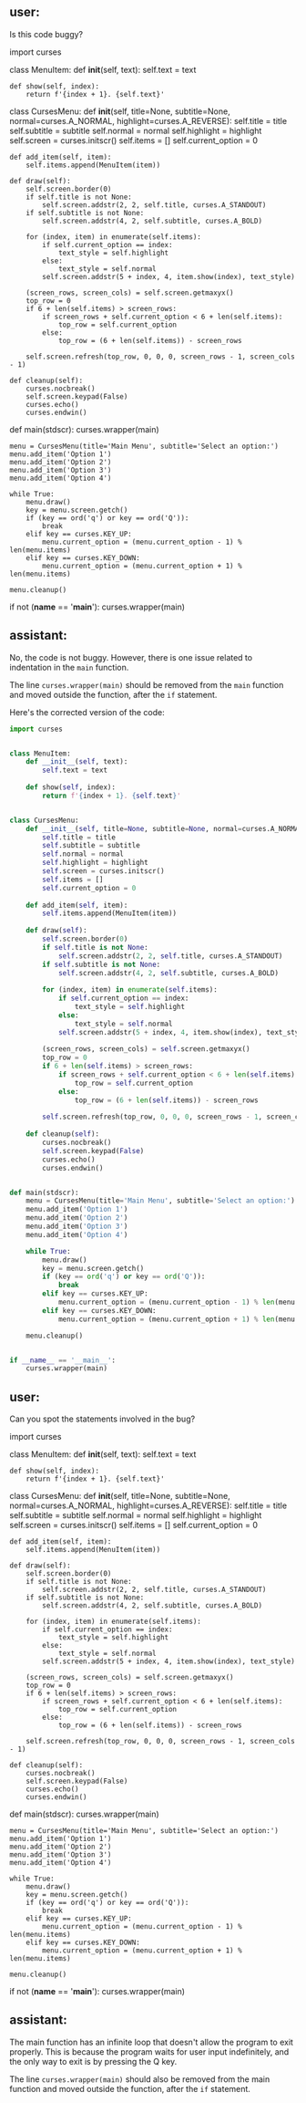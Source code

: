 ## user:
Is this code buggy?




























import curses

class MenuItem:
    def __init__(self, text):
        self.text = text
    
    def show(self, index):
        return f'{index + 1}. {self.text}'


class CursesMenu:
    def __init__(self, title=None, subtitle=None, normal=curses.A_NORMAL, highlight=curses.A_REVERSE):
        self.title = title
        self.subtitle = subtitle
        self.normal = normal
        self.highlight = highlight
        self.screen = curses.initscr()
        self.items = []
        self.current_option = 0
    
    def add_item(self, item):
        self.items.append(MenuItem(item))
    
    def draw(self):
        self.screen.border(0)
        if self.title is not None:
            self.screen.addstr(2, 2, self.title, curses.A_STANDOUT)
        if self.subtitle is not None:
            self.screen.addstr(4, 2, self.subtitle, curses.A_BOLD)
        
        for (index, item) in enumerate(self.items):
            if self.current_option == index:
                text_style = self.highlight
            else:
                text_style = self.normal
            self.screen.addstr(5 + index, 4, item.show(index), text_style)
        
        (screen_rows, screen_cols) = self.screen.getmaxyx()
        top_row = 0
        if 6 + len(self.items) > screen_rows:
            if screen_rows + self.current_option < 6 + len(self.items):
                top_row = self.current_option
            else:
                top_row = (6 + len(self.items)) - screen_rows
        
        self.screen.refresh(top_row, 0, 0, 0, screen_rows - 1, screen_cols - 1)
    
    def cleanup(self):
        curses.nocbreak()
        self.screen.keypad(False)
        curses.echo()
        curses.endwin()

def main(stdscr):
    curses.wrapper(main)
    
    menu = CursesMenu(title='Main Menu', subtitle='Select an option:')
    menu.add_item('Option 1')
    menu.add_item('Option 2')
    menu.add_item('Option 3')
    menu.add_item('Option 4')
    
    while True:
        menu.draw()
        key = menu.screen.getch()
        if (key == ord('q') or key == ord('Q')):
            break
        elif key == curses.KEY_UP:
            menu.current_option = (menu.current_option - 1) % len(menu.items)
        elif key == curses.KEY_DOWN:
            menu.current_option = (menu.current_option + 1) % len(menu.items)
    
    menu.cleanup()

if not (__name__ == '__main__'):
    curses.wrapper(main)

## assistant:
No, the code is not buggy. However, there is one issue related to indentation in the `main` function. 

The line `curses.wrapper(main)` should be removed from the `main` function and moved outside the function, after the `if` statement. 

Here's the corrected version of the code:

```python
import curses


class MenuItem:
    def __init__(self, text):
        self.text = text
    
    def show(self, index):
        return f'{index + 1}. {self.text}'


class CursesMenu:
    def __init__(self, title=None, subtitle=None, normal=curses.A_NORMAL, highlight=curses.A_REVERSE):
        self.title = title
        self.subtitle = subtitle
        self.normal = normal
        self.highlight = highlight
        self.screen = curses.initscr()
        self.items = []
        self.current_option = 0
    
    def add_item(self, item):
        self.items.append(MenuItem(item))
    
    def draw(self):
        self.screen.border(0)
        if self.title is not None:
            self.screen.addstr(2, 2, self.title, curses.A_STANDOUT)
        if self.subtitle is not None:
            self.screen.addstr(4, 2, self.subtitle, curses.A_BOLD)
        
        for (index, item) in enumerate(self.items):
            if self.current_option == index:
                text_style = self.highlight
            else:
                text_style = self.normal
            self.screen.addstr(5 + index, 4, item.show(index), text_style)
        
        (screen_rows, screen_cols) = self.screen.getmaxyx()
        top_row = 0
        if 6 + len(self.items) > screen_rows:
            if screen_rows + self.current_option < 6 + len(self.items):
                top_row = self.current_option
            else:
                top_row = (6 + len(self.items)) - screen_rows
        
        self.screen.refresh(top_row, 0, 0, 0, screen_rows - 1, screen_cols - 1)
    
    def cleanup(self):
        curses.nocbreak()
        self.screen.keypad(False)
        curses.echo()
        curses.endwin()


def main(stdscr):
    menu = CursesMenu(title='Main Menu', subtitle='Select an option:')
    menu.add_item('Option 1')
    menu.add_item('Option 2')
    menu.add_item('Option 3')
    menu.add_item('Option 4')

    while True:
        menu.draw()
        key = menu.screen.getch()
        if (key == ord('q') or key == ord('Q')):
            break
        elif key == curses.KEY_UP:
            menu.current_option = (menu.current_option - 1) % len(menu.items)
        elif key == curses.KEY_DOWN:
            menu.current_option = (menu.current_option + 1) % len(menu.items)

    menu.cleanup()


if __name__ == '__main__':
    curses.wrapper(main)
```

## user:
Can you spot the statements involved in the bug?




























import curses

class MenuItem:
    def __init__(self, text):
        self.text = text
    
    def show(self, index):
        return f'{index + 1}. {self.text}'


class CursesMenu:
    def __init__(self, title=None, subtitle=None, normal=curses.A_NORMAL, highlight=curses.A_REVERSE):
        self.title = title
        self.subtitle = subtitle
        self.normal = normal
        self.highlight = highlight
        self.screen = curses.initscr()
        self.items = []
        self.current_option = 0
    
    def add_item(self, item):
        self.items.append(MenuItem(item))
    
    def draw(self):
        self.screen.border(0)
        if self.title is not None:
            self.screen.addstr(2, 2, self.title, curses.A_STANDOUT)
        if self.subtitle is not None:
            self.screen.addstr(4, 2, self.subtitle, curses.A_BOLD)
        
        for (index, item) in enumerate(self.items):
            if self.current_option == index:
                text_style = self.highlight
            else:
                text_style = self.normal
            self.screen.addstr(5 + index, 4, item.show(index), text_style)
        
        (screen_rows, screen_cols) = self.screen.getmaxyx()
        top_row = 0
        if 6 + len(self.items) > screen_rows:
            if screen_rows + self.current_option < 6 + len(self.items):
                top_row = self.current_option
            else:
                top_row = (6 + len(self.items)) - screen_rows
        
        self.screen.refresh(top_row, 0, 0, 0, screen_rows - 1, screen_cols - 1)
    
    def cleanup(self):
        curses.nocbreak()
        self.screen.keypad(False)
        curses.echo()
        curses.endwin()

def main(stdscr):
    curses.wrapper(main)
    
    menu = CursesMenu(title='Main Menu', subtitle='Select an option:')
    menu.add_item('Option 1')
    menu.add_item('Option 2')
    menu.add_item('Option 3')
    menu.add_item('Option 4')
    
    while True:
        menu.draw()
        key = menu.screen.getch()
        if (key == ord('q') or key == ord('Q')):
            break
        elif key == curses.KEY_UP:
            menu.current_option = (menu.current_option - 1) % len(menu.items)
        elif key == curses.KEY_DOWN:
            menu.current_option = (menu.current_option + 1) % len(menu.items)
    
    menu.cleanup()

if not (__name__ == '__main__'):
    curses.wrapper(main)

## assistant:
The main function has an infinite loop that doesn't allow the program to exit properly. This is because the program waits for user input indefinitely, and the only way to exit is by pressing the Q key. 

The line `curses.wrapper(main)` should also be removed from the main function and moved outside the function, after the `if` statement.

